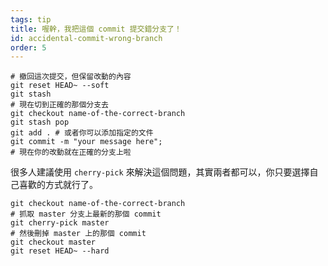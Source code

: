 ```yaml
---
tags: tip
title: 喔幹，我把這個 commit 提交錯分支了！
id: accidental-commit-wrong-branch
order: 5
---
```


```git
# 撤回這次提交，但保留改動的內容
git reset HEAD~ --soft
git stash
# 現在切到正確的那個分支去
git checkout name-of-the-correct-branch
git stash pop
git add . # 或者你可以添加指定的文件
git commit -m "your message here";
# 現在你的改動就在正確的分支上啦
```

很多人建議使用 `cherry-pick` 來解決這個問題，其實兩者都可以，你只要選擇自己喜歡的方式就行了。

```git
git checkout name-of-the-correct-branch
# 抓取 master 分支上最新的那個 commit
git cherry-pick master
# 然後刪掉 master 上的那個 commit
git checkout master
git reset HEAD~ --hard
```